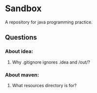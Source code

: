 # Sandbox
A repository for java programming practice.

## Questions
### About idea:
1) Why .gitignore ignores .idea and /out/?
### About maven:
1) What resources directory is for?
